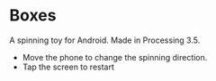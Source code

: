 # Boxes
A spinning toy for Android. Made in Processing 3.5.

<ul>
  <li>Move the phone to change the spinning direction.</li>
  <li>Tap the screen to restart</li>
  </ul>
